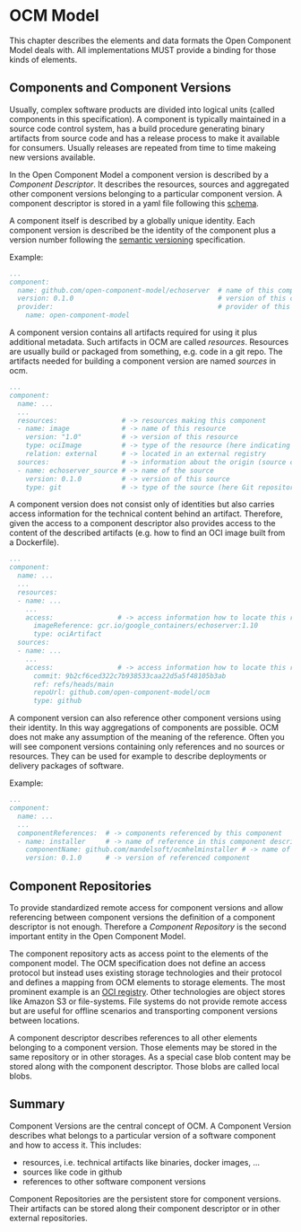 # OCM Model

This chapter describes the elements and data formats the Open Component Model deals with. All implementations MUST provide a binding for those kinds of elements.

## Components and Component Versions

Usually, complex software products are divided into logical units (called components in this specification). A component is typically maintained in a source code control system, has a build procedure generating binary artifacts from source code and has a release process to make it available for consumers. Usually releases are repeated from time to time makeing new versions available.

In the Open Component Model a component version is described by a *Component Descriptor*. It describes the resources, sources and aggregated other component versions belonging to a particular component version. A component descriptor is stored in a yaml file following this [schema](https://github.com/open-component-model/ocm/blob/main/resources/.component-descriptor-ocm-v3-schema.yaml).

A component itself is described by a globally unique identity. Each component version is described be the identity of the component plus a version number following the [semantic versioning](https://semver.org) specification.

Example:

```yaml
...
component:
  name: github.com/open-component-model/echoserver  # name of this component
  version: 0.1.0                                    # version of this component
  provider:                                         # provider of this component
    name: open-component-model
```

A component version contains all artifacts required for using it plus additional metadata. Such artifacts in OCM are called *resources*. Resources are usually build or packaged from something, e.g. code in a git repo. The artifacts needed for building a component version are named *sources* in ocm.

```yaml
...
component:
  name: ...
  ...
  resources:                # -> resources making this component
  - name: image             # -> name of this resource
    version: "1.0"          # -> version of this resource
    type: ociImage          # -> type of the resource (here indicating a container image)
    relation: external      # -> located in an external registry
  sources:                  # -> information about the origin (source code) of this component
  - name: echoserver_source # -> name of the source
    version: 0.1.0          # -> version of this source
    type: git               # -> type of the source (here Git repository)
```

A component version does not consist only of identities but also carries access information for the technical content behind an artifact. Therefore, given the access to a component descriptor also provides access to the content of the described artifacts (e.g. how to find an OCI image built from a Dockerfile).

```yaml
...
component:
  name: ...
  ...
  resources:
  - name: ...
    ...
    access:                # -> access information how to locate this resource
      imageReference: gcr.io/google_containers/echoserver:1.10
      type: ociArtifact
  sources:
  - name: ...
    ...
    access:                # -> access information how to locate this resource
      commit: 9b2cf6ced322c7b938533caa22d5a5f48105b3ab
      ref: refs/heads/main
      repoUrl: github.com/open-component-model/ocm
      type: github
```

A component version can also reference other component versions using their identity. In this way aggregations of components are possible. OCM does not make any assumption of the meaning of the reference. Often you will see component versions containing only references and no sources or resources. They can be used for example to describe deployments or delivery packages of software.

Example:

```yaml
...
component:
  name: ...
  ...
  componentReferences:  # -> components referenced by this component
  - name: installer     # -> name of reference in this component descriptor
    componentName: github.com/mandelsoft/ocmhelminstaller # -> name of referenced component
    version: 0.1.0      # -> version of referenced component
```

## Component Repositories

To provide standardized remote access for component versions and allow referencing between component versions the definition of a component descriptor is not enough. Therefore a *Component Repository* is the second important entity in the Open Component Model.

The component repository acts as access point to the elements of the component model. The OCM specification does not define an access protocol but instead uses existing storage technologies and their protocol and defines a mapping from OCM elements to storage elements. The most prominent example is an [OCI registry](https://github.com/opencontainers/distribution-spec/blob/main/spec.md). Other technologies are object stores like Amazon S3 or file-systems. File systems do not provide remote access but are useful for offline scenarios and transporting component versions between locations.

A component descriptor describes references to all other elements belonging to a component version. Those elements may be stored in the same repository or in other storages. As a special case blob content may be stored along with the component descriptor. Those blobs are called local blobs.

## Summary

Component Versions are the central concept of OCM. A Component Version describes what belongs to a particular version of a software component and how to access it. This includes:

* resources, i.e. technical artifacts like binaries, docker images, ...
* sources like code in github
* references to other software component versions

Component Repositories are the persistent store for component versions. Their artifacts can be stored along their component descriptor or in other external repositories.